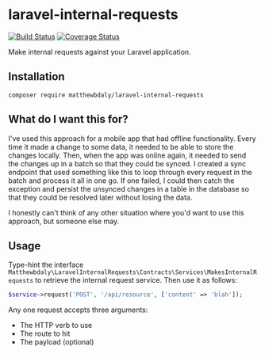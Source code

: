 # laravel-internal-requests

[![Build Status](https://travis-ci.org/matthewbdaly/laravel-internal-requests.svg?branch=master)](https://travis-ci.org/matthewbdaly/laravel-internal-requests)
[![Coverage Status](https://coveralls.io/repos/github/matthewbdaly/laravel-internal-requests/badge.svg?branch=master)](https://coveralls.io/github/matthewbdaly/laravel-internal-requests?branch=master)

Make internal requests against your Laravel application.

Installation
------------

```
composer require matthewbdaly/laravel-internal-requests
```

What do I want this for?
------------------------

I've used this approach for a mobile app that had offline functionality. Every time it made a change to some data, it needed to be able to store the changes locally. Then, when the app was online again, it needed to send the changes up in a batch so that they could be synced. I created a sync endpoint that used something like this to loop through every request in the batch and process it all in one go. If one failed, I could then catch the exception and persist the unsynced changes in a table in the database so that they could be resolved later without losing the data.

I honestly can't think of any other situation where you'd want to use this approach, but someone else may.

Usage
-----

Type-hint the interface `Matthewbdaly\LaravelInternalRequests\Contracts\Services\MakesInternalRequests` to retrieve the internal request service. Then use it as follows:

```php
$service->request('POST', '/api/resource', ['content' => 'blah']);
```

Any one request accepts three arguments:

* The HTTP verb to use
* The route to hit
* The payload (optional)
